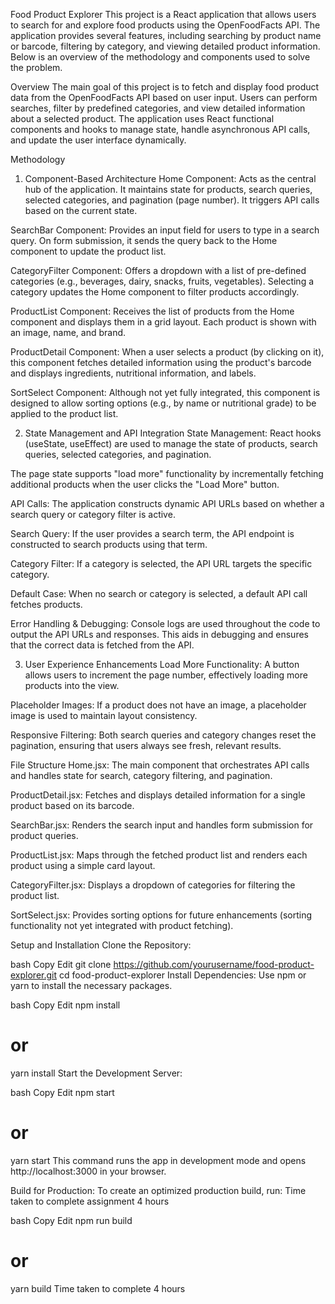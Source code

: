Food Product Explorer
This project is a React application that allows users to search for and explore food products using the OpenFoodFacts API. The application provides several features, including searching by product name or barcode, filtering by category, and viewing detailed product information. Below is an overview of the methodology and components used to solve the problem.

Overview
The main goal of this project is to fetch and display food product data from the OpenFoodFacts API based on user input. Users can perform searches, filter by predefined categories, and view detailed information about a selected product. The application uses React functional components and hooks to manage state, handle asynchronous API calls, and update the user interface dynamically.

Methodology
1. Component-Based Architecture
Home Component:
Acts as the central hub of the application. It maintains state for products, search queries, selected categories, and pagination (page number). It triggers API calls based on the current state.

SearchBar Component:
Provides an input field for users to type in a search query. On form submission, it sends the query back to the Home component to update the product list.

CategoryFilter Component:
Offers a dropdown with a list of pre-defined categories (e.g., beverages, dairy, snacks, fruits, vegetables). Selecting a category updates the Home component to filter products accordingly.

ProductList Component:
Receives the list of products from the Home component and displays them in a grid layout. Each product is shown with an image, name, and brand.

ProductDetail Component:
When a user selects a product (by clicking on it), this component fetches detailed information using the product's barcode and displays ingredients, nutritional information, and labels.

SortSelect Component:
Although not yet fully integrated, this component is designed to allow sorting options (e.g., by name or nutritional grade) to be applied to the product list.

2. State Management and API Integration
State Management:
React hooks (useState, useEffect) are used to manage the state of products, search queries, selected categories, and pagination.

The page state supports "load more" functionality by incrementally fetching additional products when the user clicks the "Load More" button.

API Calls:
The application constructs dynamic API URLs based on whether a search query or category filter is active.

Search Query: If the user provides a search term, the API endpoint is constructed to search products using that term.

Category Filter: If a category is selected, the API URL targets the specific category.

Default Case: When no search or category is selected, a default API call fetches products.

Error Handling & Debugging:
Console logs are used throughout the code to output the API URLs and responses. This aids in debugging and ensures that the correct data is fetched from the API.

3. User Experience Enhancements
Load More Functionality:
A button allows users to increment the page number, effectively loading more products into the view.

Placeholder Images:
If a product does not have an image, a placeholder image is used to maintain layout consistency.

Responsive Filtering:
Both search queries and category changes reset the pagination, ensuring that users always see fresh, relevant results.

File Structure
Home.jsx:
The main component that orchestrates API calls and handles state for search, category filtering, and pagination.

ProductDetail.jsx:
Fetches and displays detailed information for a single product based on its barcode.

SearchBar.jsx:
Renders the search input and handles form submission for product queries.

ProductList.jsx:
Maps through the fetched product list and renders each product using a simple card layout.

CategoryFilter.jsx:
Displays a dropdown of categories for filtering the product list.

SortSelect.jsx:
Provides sorting options for future enhancements (sorting functionality not yet integrated with product fetching).

Setup and Installation
Clone the Repository:

bash
Copy
Edit
git clone https://github.com/yourusername/food-product-explorer.git
cd food-product-explorer
Install Dependencies:
Use npm or yarn to install the necessary packages.

bash
Copy
Edit
npm install
# or
yarn install
Start the Development Server:

bash
Copy
Edit
npm start
# or
yarn start
This command runs the app in development mode and opens http://localhost:3000 in your browser.

Build for Production:
To create an optimized production build, run:
Time taken to complete assignment 4 hours

bash
Copy
Edit
npm run build
# or
yarn build
Time taken to complete 4 hours
